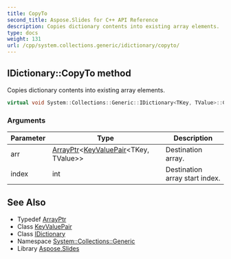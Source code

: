 ```yaml
---
title: CopyTo
second_title: Aspose.Slides for C++ API Reference
description: Copies dictionary contents into existing array elements.
type: docs
weight: 131
url: /cpp/system.collections.generic/idictionary/copyto/
---
```

## IDictionary::CopyTo method


Copies dictionary contents into existing array elements.

```cpp
virtual void System::Collections::Generic::IDictionary<TKey, TValue>::CopyTo(ArrayPtr<KeyValuePair<TKey, TValue>> arr, int index) override
```


### Arguments

| Parameter | Type | Description |
| --- | --- | --- |
| arr | [ArrayPtr](../../../system/arrayptr/)\<[KeyValuePair](../../keyvaluepair/)\<TKey, TValue\>\> | Destination array. |
| index | int | Destination array start index. |

## See Also

* Typedef [ArrayPtr](../../../system/arrayptr/)
* Class [KeyValuePair](../../keyvaluepair/)
* Class [IDictionary](../)
* Namespace [System::Collections::Generic](../../)
* Library [Aspose.Slides](../../../)

